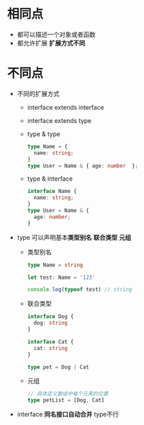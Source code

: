 # 相同点

- 都可以描述一个对象或者函数
- 都允许扩展 **扩展方式不同**

# 不同点

- 不同的扩展方式

  - interface extends interface

  - interface extends type

  - type & type

    ```typescript
    type Name = { 
      name: string; 
    }
    type User = Name & { age: number  };
    
    ```

  - type & interface

    ```typescript
    interface Name { 
      name: string; 
    }
    type User = Name & { 
      age: number; 
    }
    ```

    

- type 可以声明基本**类型别名** **联合类型** **元组**

  - 类型别名

    ```typescript
    type Name = string
    
    let test: Name = '123'
    
    console.log(typeof test) // string
    ```

    

  - 联合类型

    ```typescript
    interface Dog {
      dog: string
    }
    
    interface Cat {
      cat: string
    }
    
    type pet = Dog | Cat
    ```

  - 元组

    ```typescript
    // 具体定义数组中每个元素的位置
    type petList = [Dog, Cat]
    ```

- interface **同名接口自动合并** type不行

